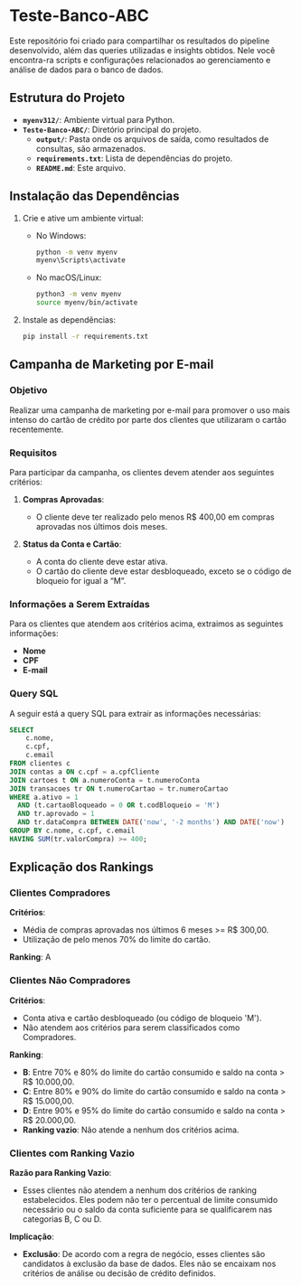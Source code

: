 # Teste-Banco-ABC
Este repositório foi criado para compartilhar os resultados do pipeline desenvolvido, além das queries utilizadas e insights obtidos. Nele você encontra-ra scripts e configurações relacionados ao gerenciamento e análise de dados para o banco de dados.


## Estrutura do Projeto

- **`myenv312/`**: Ambiente virtual para Python.
- **`Teste-Banco-ABC/`**: Diretório principal do projeto.
  - **`output/`**: Pasta onde os arquivos de saída, como resultados de consultas, são armazenados.
  - **`requirements.txt`**: Lista de dependências do projeto.
  - **`README.md`**: Este arquivo.


## Instalação das Dependências

1. Crie e ative um ambiente virtual:
   - No Windows:
     ```bash
     python -m venv myenv
     myenv\Scripts\activate
     ```
   - No macOS/Linux:
     ```bash
     python3 -m venv myenv
     source myenv/bin/activate
     ```

2. Instale as dependências:
   ```bash
   pip install -r requirements.txt


## Campanha de Marketing por E-mail

### Objetivo

Realizar uma campanha de marketing por e-mail para promover o uso mais intenso do cartão de crédito por parte dos clientes que utilizaram o cartão recentemente.

### Requisitos

Para participar da campanha, os clientes devem atender aos seguintes critérios:

1. **Compras Aprovadas**:
   - O cliente deve ter realizado pelo menos R$ 400,00 em compras aprovadas nos últimos dois meses.

2. **Status da Conta e Cartão**:
   - A conta do cliente deve estar ativa.
   - O cartão do cliente deve estar desbloqueado, exceto se o código de bloqueio for igual a “M”.

### Informações a Serem Extraídas

Para os clientes que atendem aos critérios acima, extraimos as seguintes informações:

- **Nome**
- **CPF**
- **E-mail**

### Query SQL

A seguir está a query SQL para extrair as informações necessárias:

```sql
SELECT 
    c.nome,
    c.cpf,
    c.email
FROM clientes c
JOIN contas a ON c.cpf = a.cpfCliente
JOIN cartoes t ON a.numeroConta = t.numeroConta
JOIN transacoes tr ON t.numeroCartao = tr.numeroCartao
WHERE a.ativo = 1
  AND (t.cartaoBloqueado = 0 OR t.codBloqueio = 'M')
  AND tr.aprovado = 1
  AND tr.dataCompra BETWEEN DATE('now', '-2 months') AND DATE('now')
GROUP BY c.nome, c.cpf, c.email
HAVING SUM(tr.valorCompra) >= 400;
```



## Explicação dos Rankings

### Clientes Compradores

**Critérios**:
- Média de compras aprovadas nos últimos 6 meses >= R$ 300,00.
- Utilização de pelo menos 70% do limite do cartão.

**Ranking**: A

### Clientes Não Compradores

**Critérios**:
- Conta ativa e cartão desbloqueado (ou código de bloqueio 'M').
- Não atendem aos critérios para serem classificados como Compradores.

**Ranking**:
- **B**: Entre 70% e 80% do limite do cartão consumido e saldo na conta > R$ 10.000,00.
- **C**: Entre 80% e 90% do limite do cartão consumido e saldo na conta > R$ 15.000,00.
- **D**: Entre 90% e 95% do limite do cartão consumido e saldo na conta > R$ 20.000,00.
- **Ranking vazio**: Não atende a nenhum dos critérios acima.

### Clientes com Ranking Vazio

**Razão para Ranking Vazio**:
- Esses clientes não atendem a nenhum dos critérios de ranking estabelecidos. Eles podem não ter o percentual de limite consumido necessário ou o saldo da conta suficiente para se qualificarem nas categorias B, C ou D.

**Implicação**:
- **Exclusão**: De acordo com a regra de negócio, esses clientes são candidatos à exclusão da base de dados. Eles não se encaixam nos critérios de análise ou decisão de crédito definidos.
